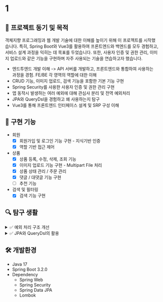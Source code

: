 # 1

<!-- 영상 -->
<!-- 문서 구성 -->

<!-- 🎯 프로젝트 동기 및 목적 -->
## 🎯 프로젝트 동기 및 목적
객체지향 프로그래밍과 웹 개발 기술에 대한 이해를 높이기 위해 이 프로젝트를 시작했습니다. 
특히, Spring Boot와 Vue3를 활용하여 프론트엔드와 백엔드를 모두 경험하고, 서비스 설계 과정을 익히는 데 목표를 두었습니다. 
또한, 사용자 인증 및 권한 관리, 이미지 업로드와 같은 기능을 구현하며 자주 사용되는 기술을 연습하고자 했습니다.

- 엔드투엔드 개발 이해 -> API 서버를 개발하고, 프론트엔드와 통합하여 사용하는 과정을 경험. FE/BE 각 영역의 역할에 대한 이해
- CRUD 기능, 이미지 업로드, 검색 기능을 포함한 기본 기능 구현
- Spring Security를 사용한 사용자 인증 및 권한 관리 구현
- 앱 동작시 발생하는 여러 예외에 대해 관심사 분리 및 전역 예외처리
- JPA와 QueryDsl을 경험하고 왜 사용하는지 탐구
- Vue3를 통해 프론트엔드 인터페이스 설계 및 SRP 구성 이해

<!-- ## 🧾 구현 기능 -->
## 🧾 구현 기능
- 회원
  - [x] 회원가입 및 로그인 기능 구현 - 지식기반 인증
  - [x] 역할 기반 접근 제어 

- 상품
  - [x] 상품 등록, 수정, 삭제, 조회 기능
  - [x] 이미지 업로드 기능 구현 - Multipart File 처리
  - [x] 상품 상태 관리 / 주문 관리 
  - [x] 댓글 / 대댓글 기능 구현
  - [ ] 추천 기능

- 검색 및 필터링
   - [x] 검색 기능 구현

[//]: # (- 거래 기능)
[//]: # (- [ ] 상품 구매 요청 및 상태 업데이트 기능 &#40;예약, 거래 완료 등&#41;)

[//]: # (## 💡 진행하며 느낀점)

[//]: # (## 😔 아쉬운점 / 이후 개선사항)


<!-- ## 🔍 탐구와 개선 -->
## 🔍 탐구 생활
<details>
  <summary>
    ✅ 예외 처리 구조 개선
  </summary>

1. 예외 처리 구조 개선
- 기존에 코드 전반에 흩어져 있던 지저분한 예외 처리를 정리.
- 주요 예외를 커스텀 예외 클래스로 분리하여 책임 분리와 가독성을 개선.
- 예외를 처리하는 패키지 구조를 정리하여 유지보수를 용이하게 함.

2. ExceptionHandler 및 RestControllerAdvice 활용
- Spring의 @ExceptionHandler와 @RestControllerAdvice를 활용하여 글로벌 예외 처리 구현.
- 예외 처리 로직을 통합하여 중복 코드를 제거하고 응답 형식을 일관성 있게 구성.
- REST API 에러 응답을 표준화(HTTP 상태 코드 + 에러 메시지 + 추가 정보).

3. 구현 과정
- 프로젝트 내에서 발생 가능한 예외들을 정리.
- 예외들에 대해 각각의 커스텀 예외 클래스 작성.
- @RestControllerAdvice를 활용해 예외를 일괄 처리하는 글로벌 핸들러 구현.
- 프로젝트 내 공통 에러 응답.
- 기존 코드에 산재된 try-catch 블록을 제거하고 예외를 일관된 방식으로 처리.

4. 성과
- 예외 처리 로직의 가독성, 유지보수성, 확장성이 크게 향상.
- 개발 과정에서 예외 처리에 소요되는 시간 단축.
- API 호출 시 클라이언트가 에러를 더 명확히 이해할 수 있도록 응답이 개선됨.
</details>

<details>
  <summary>
    ✅ JPA와 QueryDsl의 활용
  </summary>

### JPA와 QueryDsl의 활용
기존 데이터베이스 접근 기술에서 JDBC를 사용한 DB 접근은 기본적인 CRUD 코드를 작성할 때도 복잡하고 반복적인 쿼리를 작성해야 하는 불편함이 있었다. 
또한, DB와 Java 객체의 패러다임 불일치 문제로 인해 비즈니스 로직과 데이터 접근 로직들이 뒤섞이는 문제가 발생했다.
이를 보완하기 위해 ORM 기술이 도입되었으며, 이번 프로젝트를 진행하는 동안 DB 접근 기술의 발전 흐름을 알아보고 정리한다.

#### 1. JDBC + Native Query 기반 접근
```java
public List<Item> getItems(String title, String seller) throws SQLException {
    String sql = "SELECT * FROM item WHERE title LIKE ? AND seller LIKE ?";
    
    Connection con = null;
    PreparedStatement pstmt = null;
    ResultSet rs = null;
    
    List<Item> items = new ArrayList<>();

    try {
        con = getConnection();
        pstmt = con.prepareStatement(sql);
        pstmt.setString(1, memberId);
        rs = pstmt.executeQuery();
        while (rs.next()) {
          Item item = new Item();
          item.setId(rs.getLong("id"));
          item.setTitle(rs.getString("title"));
          item.setSeller(rs.getString("seller"));
          items.add(item);
        }
    } catch (SQLException e) {
        log.error("db error", e);
        throw e;
    } finally {
        close(con, pstmt, rs);
    }
  }

private void close(Connection con, Statement stmt, ResultSet rs) {  
  // ... DB 커넥션을 종료하는 과정 ...  
}  
  
private Connection getConnection() throws SQLException {  
  // ... DB 커넥션을 얻는 과정 ...  
}  
```  
문제점
1. 단순 CRUD 작업에도 복잡한 긴 코드들이 반복적으로 나타난다.
2. 자그마한 수정에도 쿼리를 수정해야 할 필요가 생긴다. 즉, SQL 쿼리에 의존적이다.
3. DB 예외 처리를 위한 코드들이 비즈니스 로직으로 침범한다.
4. DB 데이터들을 가져와 단순 매핑만 했기 때문에 엔티티 즉, 객체에 대한 신뢰성이 떨어진다.
5. DB-객체 지향의 패러다임 불일치 문제가 발생한다.
6. 동적 쿼리의 작성이 매우 불편하다.
7. 문자열로 쿼리가 작성되므로 타입 안정성이 보장되지 않는다.


#### 2. JPA 도입과 JPQL

JPA(Java Persistence API)는 ORM(Object-Relational Mapping) 기술을 통해 SQL을 자동으로 생성하고,
객체 중심으로 데이터를 다룰 수 있도록 지원한다.

```java
@Repository
public class ItemJpaRepository {
  @PersistenceContext
  private EntityManager em;
  
  public List<Item> getItems(String title, String seller) {
    return em.createQuery(
                    "SELECT i FROM Item i WHERE i.title LIKE :title AND i.seller LIKE :seller", Item.class)
            .setParameter("title", "%" + title + "%")
            .setParameter("seller", "%" + seller + "%")
            .getResultList();
  }
}
```

해결
- JPA는 결과를 Entity에 매핑을 지원해 줌으로써 데이터-객체 간의 패러다임의 불일치문제를 해결한다. 
- 패러다임의 불일치 문제 해결을 통해 좀 더 객체 지향적으로 코드를 작성할 수 있게 해준다. 
- 복잡한 데이터 매핑 로직들이 제거되었다.

여전한 문제점
- JPQL로 변경되었으나, 쿼리가 여전히 문자열 기반으로 작성되기에 휴먼에러 가능성이 있다. 
- 여전히 동적 쿼리 작성이 불편하다.

#### 3. QueryDsl

QueryDsl은 동적 쿼리를 쉽게 지원하고 타입 안정성을 확보하는 라이브러리이다.

```java
@Repository
public class ItemQueryDslRepository {

    private final JPAQueryFactory queryFactory;

    public ItemQueryDslRepository(JPAQueryFactory queryFactory) {
        this.queryFactory = queryFactory;
    }

    public List<Item> getItems(String title, String seller) {
        return queryFactory
                .selectFrom(item)
                .where(
                        titleLike(title),
                        sellerLike(seller)
                )
                .orderBy(item.id.desc())
                .fetch();
    }

    private BooleanExpression titleLike(String title) {
        return title != null ? item.title.contains(title) : null;
    }

    private BooleanExpression sellerLike(String seller) {
        return seller != null ? item.seller.contains(seller) : null;
    }
}
```

해결
- 자바 코드를 통한 쿼리 작성으로 문법 오류/오타 등의 휴먼 에러를 컴파일 단계에서 확인, 타입 안정성을 높인다.
- 동적 쿼리를 편하게 작성할 수 있게 해준다.

#### 4. Spring Data JPA

JPA과 QueryDsl의 도입으로 Java DB 접근 기술에서 발생할 수 있는 문제점들을 다수 해결할 수 있었다.
하지만, 처음 문제점들중 두 가지가 남아있다.

1. 단순 CRUD 작업에도 복잡한 긴 코드들이 반복적으로 나타난다. >> 아직 미해결
2. 자그마한 수정에도 쿼리를 수정해야 할 필요가 생긴다. 즉, SQL 쿼리에 의존적이다. >> 아직 미해결
3. DB 예외 처리를 위한 코드들이 비즈니스 로직으로 침범한다. >> JPA의 도입으로 해결
4. DB 데이터들을 가져와 단순 매핑만 했기 때문에 엔티티 즉, 객체에 대한 신뢰성이 떨어진다. >> JPA의 도입으로 해결
5. DB-객체 지향의 패러다임 불일치 문제가 발생한다. >> JPA의 도입으로 해결
6. 동적 쿼리의 작성이 매우 불편하다. >> QueryDsl로 해결
7. 문자열로 쿼리가 작성되므로 타입 안정성이 보장되지 않는다. >> QueryDsl로 해결

Spring Data JPA는 Spring Framework의 프로젝트 중 하나로 JDBC와 JPA의 복잡한 설정을 간소화하며, 
기본적인 CRUD 코드를 자동적으로 생성한다. 
따라서, 프로젝트를 진행하면서 늘어나는 도메인들의 기본적이고 반복적인 CRUD 작성을 피할수 있어 중요한 쿼리들에 집중할 수 있도록 도와준다.

```java
public interface ItemRepository extends JpaRepository<Item, Long> {
}
```
Spring Data JPA는 위처럼 interface 선언만으로 기본적인 쿼리를 사용할 수 있게 해준다.

### 정리

이번 정리를 통해 JDBC → JPA + JPQL → QueryDSL로 발전해 나가면서,
각 단계에서의 불편함을 피부로 느끼면서 새로운 기술들이 어떤 문제를 해결하고 어떤 이점을 제공하는지를 이해할 수 있었다.


</details>

<!-- ERD 추가 -->

<!-- 🛠️ 개발환경 -->
## 🛠️ 개발환경
- Java 17
- Spring Boot 3.2.0
- Dependency
    - Spring Web
    - Spring Security
    - Spring Data JPA
    - Lombok
